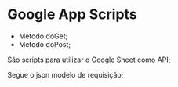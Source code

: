 # Google App Scripts
- Metodo doGet;
- Metodo doPost;

São scripts para utilizar o Google Sheet como API;

Segue o json modelo de requisição;